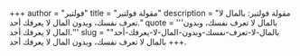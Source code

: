 +++
author = "فولتير"
title = "مقولة فولتير"
description = "مقولة فولتير: بالمال لا تعرف نفسك، وبدون المال لا يعرفك أحد."
quote = '''بالمال لا تعرف نفسك، وبدون المال لا يعرفك أحد.''' 
slug = "بالمال-لا-تعرف-نفسك-وبدون-المال-لا-يعرفك-أحد"
+++
بالمال لا تعرف نفسك، وبدون المال لا يعرفك أحد.
